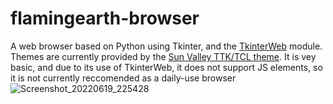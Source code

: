 # flamingearth-browser
A web browser based on Python using Tkinter, and the [TkinterWeb](https://github.com/Andereoo/TkinterWeb) module. Themes are currently provided by the [Sun Valley TTK/TCL theme](https://github.com/rdbende/Sun-Valley-ttk-theme). It is vey basic, and due to its use of TkinterWeb, it does not support JS elements, so it is not currently reccomended as a daily-use browser
![Screenshot_20220619_225428](https://user-images.githubusercontent.com/40148394/174517065-54689d3c-a0f1-4fbd-b004-14752caad360.png)
